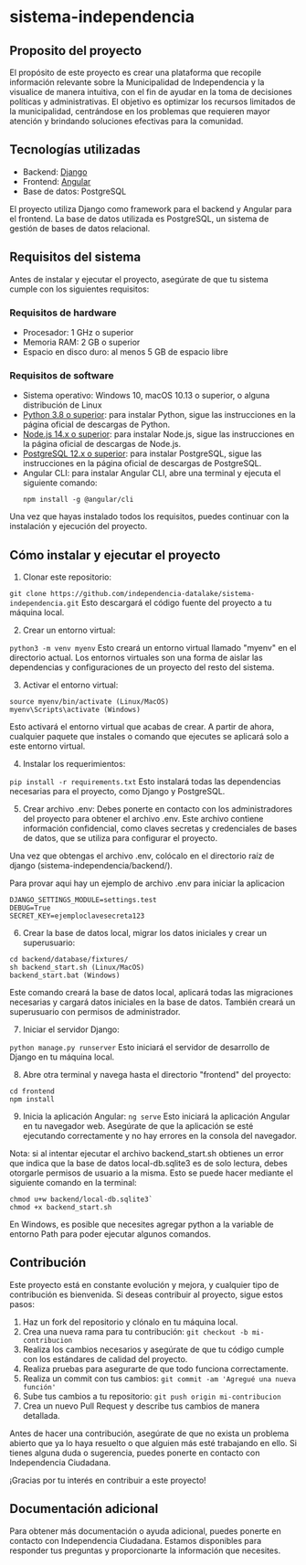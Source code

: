 # sistema-independencia
## Proposito del proyecto

El propósito de este proyecto es crear una plataforma que recopile información relevante sobre la Municipalidad de Independencia y la visualice de manera intuitiva, con el fin de ayudar en la toma de decisiones políticas y administrativas. El objetivo es optimizar los recursos limitados de la municipalidad, centrándose en los problemas que requieren mayor atención y brindando soluciones efectivas para la comunidad.

## Tecnologías utilizadas
- Backend: [Django](https://docs.djangoproject.com/)
- Frontend: [Angular](https://angular.io/)
- Base de datos: PostgreSQL

El proyecto utiliza Django como framework para el backend y Angular para el frontend. La base de datos utilizada es PostgreSQL, un sistema de gestión de bases de datos relacional.

## Requisitos del sistema
Antes de instalar y ejecutar el proyecto, asegúrate de que tu sistema cumple con los siguientes requisitos:

### Requisitos de hardware
- Procesador: 1 GHz o superior
- Memoria RAM: 2 GB o superior
- Espacio en disco duro: al menos 5 GB de espacio libre

### Requisitos de software
- Sistema operativo: Windows 10, macOS 10.13 o superior, o alguna distribución de Linux
- [Python 3.8 o superior](https://www.python.org/downloads/): para instalar Python, sigue las instrucciones en la página oficial de descargas de Python.
- [Node.js 14.x o superior](https://nodejs.org/en/download/): para instalar Node.js, sigue las instrucciones en la página oficial de descargas de Node.js.
- [PostgreSQL 12.x o superior](https://www.postgresql.org/download/): para instalar PostgreSQL, sigue las instrucciones en la página oficial de descargas de PostgreSQL.
- Angular CLI: para instalar Angular CLI, abre una terminal y ejecuta el siguiente comando:
    ```
    npm install -g @angular/cli
    ```

Una vez que hayas instalado todos los requisitos, puedes continuar con la instalación y ejecución del proyecto.

## Cómo instalar y ejecutar el proyecto
1. Clonar este repositorio:

`git clone https://github.com/independencia-datalake/sistema-independencia.git`
Esto descargará el código fuente del proyecto a tu máquina local.

2. Crear un entorno virtual:

`python3 -m venv myenv`
Esto creará un entorno virtual llamado "myenv" en el directorio actual. Los entornos virtuales son una forma de aislar las dependencias y configuraciones de un proyecto del resto del sistema.

3. Activar el entorno virtual:

```
source myenv/bin/activate (Linux/MacOS)
myenv\Scripts\activate (Windows)
```
Esto activará el entorno virtual que acabas de crear. A partir de ahora, cualquier paquete que instales o comando que ejecutes se aplicará solo a este entorno virtual.

4. Instalar los requerimientos:

`pip install -r requirements.txt`
Esto instalará todas las dependencias necesarias para el proyecto, como Django y PostgreSQL.

5. Crear archivo .env:
Debes ponerte en contacto con los administradores del proyecto para obtener el archivo .env. Este archivo contiene información confidencial, como claves secretas y credenciales de bases de datos, que se utiliza para configurar el proyecto.

Una vez que obtengas el archivo .env, colócalo en el directorio raíz de django (sistema-independencia/backend/).

Para provar aqui hay un ejemplo de archivo .env para iniciar la aplicacion 
```
DJANGO_SETTINGS_MODULE=settings.test
DEBUG=True
SECRET_KEY=ejemploclavesecreta123
```

6. Crear la base de datos local, migrar los datos iniciales y crear un superusuario:

```
cd backend/database/fixtures/
sh backend_start.sh (Linux/MacOS)
backend_start.bat (Windows)
```
Este comando creará la base de datos local, aplicará todas las migraciones necesarias y cargará datos iniciales en la base de datos. También creará un superusuario con permisos de administrador.

7. Iniciar el servidor Django:

`python manage.py runserver`
Esto iniciará el servidor de desarrollo de Django en tu máquina local.

8. Abre otra terminal y navega hasta el directorio "frontend" del proyecto:
```
cd frontend
npm install
```
9. Inicia la aplicación Angular:
`ng serve`
Esto iniciará la aplicación Angular en tu navegador web. Asegúrate de que la aplicación se esté ejecutando correctamente y no hay errores en la consola del navegador.

Nota: si al intentar ejecutar el archivo backend_start.sh obtienes un error que indica que la base de datos local-db.sqlite3 es de solo lectura, debes otorgarle permisos de usuario a la misma. Esto se puede hacer mediante el siguiente comando en la terminal:

```
chmod u+w backend/local-db.sqlite3`
chmod +x backend_start.sh
```
En Windows, es posible que necesites agregar python a la variable de entorno Path para poder ejecutar algunos comandos.

## Contribución

Este proyecto está en constante evolución y mejora, y cualquier tipo de contribución es bienvenida. Si deseas contribuir al proyecto, sigue estos pasos:

1. Haz un fork del repositorio y clónalo en tu máquina local.
2. Crea una nueva rama para tu contribución:
`git checkout -b mi-contribucion`
3. Realiza los cambios necesarios y asegúrate de que tu código cumple con los estándares de calidad del proyecto.
4. Realiza pruebas para asegurarte de que todo funciona correctamente.
5. Realiza un commit con tus cambios:
`git commit -am 'Agregué una nueva función'`
6. Sube tus cambios a tu repositorio:
`git push origin mi-contribucion`
7. Crea un nuevo Pull Request y describe tus cambios de manera detallada.

Antes de hacer una contribución, asegúrate de que no exista un problema abierto que ya lo haya resuelto o que alguien más esté trabajando en ello. Si tienes alguna duda o sugerencia, puedes ponerte en contacto con Independencia Ciudadana.

¡Gracias por tu interés en contribuir a este proyecto!

## Documentación adicional

Para obtener más documentación o ayuda adicional, puedes ponerte en contacto con Independencia Ciudadana. Estamos disponibles para responder tus preguntas y proporcionarte la información que necesites.